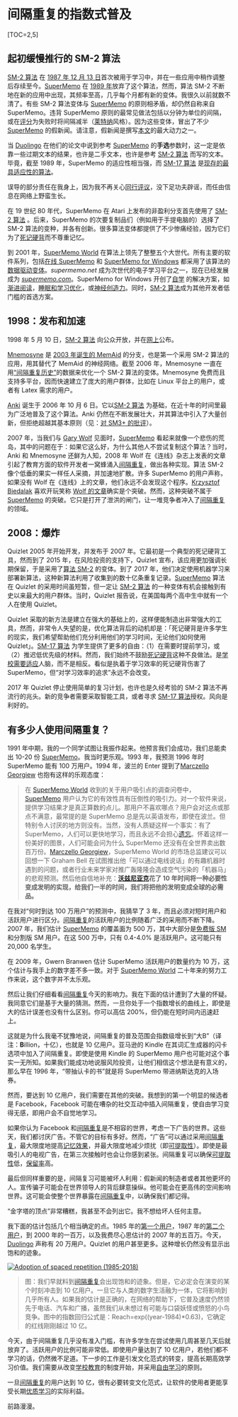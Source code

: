 # 间隔重复的指数式普及

[TOC=2,5]

## 起初缓慢推行的 SM-2 算法

[SM-2 算法](https://supermemo.guru/wiki/Algorithm_SM-2) 在 [1987 年 12 月 13 日](https://supermemo.guru/wiki/SuperMemo_1.0_for_DOS_(1987))首次被用于学习中，并在一些应用中稍作调整后存续至今。[SuperMemo](https://supermemo.guru/wiki/SuperMemo) 在 [1989 年](https://supermemo.guru/wiki/First_adaptable_spaced_repetition_algorithm:_Algorithm_SM-4)放弃了这个算法，然而，算法 SM-2 不断地在新的应用中出现，其频率至高，几乎每个月都有新的变体。我很久以前就数不清了。有些 SM-2 算法变体与 [SuperMemo](https://supermemo.guru/wiki/SuperMemo) 的原则相矛盾，却仍然自称来自 SuperMemo。违背 SuperMemo 原则的最常见做法包括以分钟为单位的间隔，或在[评分](https://supermemo.guru/wiki/Grade)为失败时将间隔减半（[莱特纳](https://supermemo.guru/wiki/Leitner_system)风格）。因为这些变体，冒出了不少 [SuperMemo](https://supermemo.guru/wiki/SuperMemo) 的假新闻。请注意，假新闻是撰写[本文](https://supermemo.guru/wiki/History_of_spaced_repetition)的最大动力之一。

当 [Duolingo](https://supermemo.guru/wiki/Duolingo) 在他们的论文中说到参考 [SuperMemo](https://supermemo.guru/wiki/SuperMemo) 的**手选**参数时，这一定是依靠一些过期文本的结果，也许是二手文本，也许是参考 [SM-2 算法](https://supermemo.guru/wiki/Algorithm_SM-2) 而写的文本。毕竟，截至 1989 年，SuperMemo 的适应性相当强，而 [SM-17 算法](https://supermemo.guru/wiki/Algorithm_SM-17) 是[现存的最具适应性的算法](https://supermemo.guru/wiki/Universal_metric_for_cross-comparison_of_spaced_repetition_algorithms)。

误导的部分责任在我身上，因为我不再关心[同行评议](https://supermemo.guru/wiki/Peer_review)，没下足功夫辟谣，而任由信息在网络上野蛮生长。

在 19 世纪 80 年代，SuperMemo 在 Atari 上发布的非盈利分支首先使用了 [SM-2 算法](https://supermemo.guru/wiki/Algorithm_SM-2) 。后来，SuperMemo 的次要复制品们（例如用于手提电脑的）选择了 SM-2 算法的变种，并各有创新。很多算法变体都提供了不少惨痛经验，因为它们为了[死记硬背](https://supermemo.guru/wiki/Cramming)而不尊重记忆。

到 2001 年，[SuperMemo World](https://supermemo.guru/wiki/SuperMemo_World) 在算法上领先了整整五个大世代。所有主要的软件系列，包括[在线 SuperMemo](https://supermemo.guru/wiki/SuperMemo.com) 和 [SuperMemo for Windows](https://supermemo.guru/wiki/SuperMemo_for_Windows) 都采用了该算法的[数据驱动变体](https://supermemo.guru/wiki/First_data-driven_spaced_repetition_algorithm:_Algorithm_SM-8)。*supermemo.net* 成为次世代的电子学习平台之一，现在已经发展成为 [*supermemo.com*](https://supermemo.com/)。SuperMemo for Windows 开创了[自学](https://supermemo.guru/wiki/Self-learning) 的解决方案，如[渐进阅读](https://supermemo.guru/wiki/Incremental_reading)，[睡眠和学习优化](https://supermemo.guru/wiki/SleepChart)，或[神经创造力](https://supermemo.guru/wiki/Neural_creativity)。同时，[SM-2 算法](https://supermemo.guru/wiki/Algorithm_SM-2)成为其他开发者低门槛的首选方案。

## 1998：发布和加速

1998 年 5 月 10 日，[SM-2 算法](https://supermemo.guru/wiki/Algorithm_SM-2) 向公众开放，并在[网上](https://www.supermemo.com/english/ol/sm2.htm)公布。

[Mnemosyne](https://supermemo.guru/wiki/Mnemosyne) 是 [2003 年诞生的 MemAid](https://supermemo.guru/wiki/Neural_networks_in_spaced_repetition#David_Calinski_and_FullRecall) 的分支，也是第一个采用 SM-2 算法的应用，用其替代了 MemAid 的神经网络。截至 2006 年，Mnemosyne 一直在用[“间隔重复历史”](https://supermemo.guru/wiki/Repetition_history)的数据来优化一个 SM-2 算法的变体。Mnemosyne 免费而且支持多平台，因而快速建立了庞大的用户群体，比如在 Linux 平台上的用户，或者有 Latex 需求的用户。

[Anki](https://supermemo.guru/wiki/Anki) 诞生于 2006 年 10 月 6 日。它以[SM-2 算法](https://supermemo.guru/wiki/Algorithm_SM-2) 为基础，在近十年的时间里最为广泛地普及了这个算法。Anki 仍然在不断发展壮大，并其算法中引入了大量创新，但拒绝超越其基本原则（见：[对 SM3+ 的批评](https://supermemo.guru/wiki/First_fast-converging_spaced_repetition_algorithm:_Algorithm_SM-5#Criticism_of_Algorithm_SM-5)）。

2007 年，当我们与 [Gary Wolf](https://supermemo.guru/wiki/Gary_Wolf) 见面时，[SuperMemo](https://supermemo.guru/wiki/SuperMemo) 看起来就像一个悲伤的荒岛，其中的问题在于：如果它这么好，为什么其他人不尝试复制这个算法？当时，Anki 和 Mnemosyne 还鲜为人知，2008 年 Wolf 在《连线》杂志上发表的文章引起了教育方面的软件开发者一窝蜂涌入[间隔重复](https://supermemo.guru/wiki/Spaced_repetition)，做出各种实现。算法 SM-2 像个低垂的果实一样任人采摘，并加速地扩散。许多 SuperMemo 的用户声称，如果没有 Wolf 在《连线》上的文章，他们永远不会发现这个程序。[Krzysztof Biedalak](https://supermemo.guru/wiki/Krzysztof_Biedalak) 喜欢开玩笑称 [Wolf 的文章](https://supermemo.guru/wiki/Gary_Wolf)确实是个突破。然而，这种突破不属于 [SuperMemo](https://supermemo.guru/wiki/SuperMemo) 的突破。它只是打开了泄洪的闸门，让一堆竞争者冲入了[间隔重复](https://supermemo.guru/wiki/Spaced_repetition)的领域。

## 2008：爆炸

Quizlet 2005 年开始开发，并发布于 2007 年。它最初是一个典型的死记硬背工具，然而到了 2015 年，在风险投资的支持下，Quizlet 宣布，该应用更加强调长期保留，于是采用了[算法 SM-2](https://supermemo.guru/wiki/Algorithm_SM-2) 的变体。到了 2017 年，他们决定使用机器学习来部署新算法，这种新算法利用了收集到的数十亿条重复记录。[SuperMemo](https://supermemo.guru/wiki/SuperMemo) 算法在 Quizlet 的采用时间虽短暂，但一定让 [SM-2 算法](https://supermemo.guru/wiki/Algorithm_SM-2) 的一种变体有机会接触到有史以来最大的用户群体。当时，Quizlet 报告说，在美国每两个高中生中就有一个人在使用 Quizlet。

Quizlet 采取的新方法是建立在强大的基础上的，这样便能制造出非常强大的工具，然而，非常令人失望的是，优化算法背后的动机却是：「死记硬背是许多学生的现实，我们希望帮助他们充分利用他们的学习时间，无论他们如何使用 Quizlet」。[SM-17 算法](https://supermemo.guru/wiki/Algorithm_SM-17) 为学生提供了更多的自由：（1）在需要时提前学习，或（2）推迟低优先级的材料。然而，我们始终不鼓励[死记硬背](https://supermemo.guru/wiki/Cramming)这种不良做法。是[学校需要适应](https://supermemo.guru/wiki/Reform)人脑，而不是相反。看似是执着于学习效率的死记硬背伤害了 SuperMemo，但“对学习效率的追求”永远不会改变。

2017 年 Quizlet 停止使用简单的复习计划，也许也是久经考验的 SM-2 算法不再流行的兆头。新的竞争者需要采取智能工具，或者寻求 [SM-17 算法](https://supermemo.guru/wiki/Algorithm_SM-17)授权。风向是利好的。

## 有多少人使用间隔重复？

1991 年中期，我的一个同学试图让我振作起来。他预言我们会成功，我们总能卖出 10-20 份 [SuperMemo](https://supermemo.guru/wiki/SuperMemo)。我当时更乐观。1993 年，我预测 1996 年时 SuperMemo 能有 100 万用户。1994 年，波兰的 Enter 提到了[Marczello Georgiew](https://supermemo.guru/wiki/Marczello_Georgiew) 也抱有这样的乐观态度：

> 在 [SuperMemo World](https://supermemo.guru/wiki/SuperMemo_World) 收到的关于用户吸引点的调查问卷中，[SuperMemo](https://supermemo.guru/wiki/SuperMemo) 用户认为它的有效性具有压倒性的吸引力。对一个软件来说，提供学习结果才是真正算数的点儿。那用户不喜欢哪点？用户会对这点或那点不满意，最常提的是 SuperMemo 总是先以英语发布，即使在波兰。但特别令人讨厌的地方则没有。当然，没有人质疑这样一个事实：有了 SuperMemo，人们可以更快地学习，而且永远不会担心[遗忘](https://supermemo.guru/wiki/Forgetting)。怀着这样一份美好的图景，人们可能会问为什么 SuperMemo 还没有在全世界卖出数百万份。[Marczello Georgiew](https://supermemo.guru/wiki/Marczello_Georgiew)，SuperMemo World 的市场总监建议可以回想一下 Graham Bell 在试图推出他「可以通过电线说话」的有趣机器时遇到的问题，或者行业未来学家对推广轰隆隆会造成空气污染的「机器马」的悲观预测。然后他自信地补充：**[沃兹尼亚克](https://supermemo.guru/wiki/Piotr_Wozniak)花了 10 年时间将一种必要性变成发明的实现，给我们一半的时间，我们将把他的发明变成全球的必需品。**

在我对“何时到达 100 万用户”的预测中，我猜早了 3 年，而且必须对短时用户和活跃用户进行区分。[间隔重复](https://supermemo.guru/wiki/Spaced_repetition)的活跃用户的比例随着广泛的采用而不断下降。2007 年，我们估计 [SuperMemo](https://supermemo.guru/wiki/SuperMemo) 的覆盖面为 500 万，其中大部分是[免费版 SM ](https://supermemo.guru/wiki/SuperMemo_freeware)和分割版 SM 用户。在这 500 万中，只有 0.4-4.0% 是活跃用户。这可能只有 20,000 名学生。

在 2009 年，Gwern Branwen 估计 SuperMemo 活跃用户的数量约为 10 万，这个估计与我手上的数字差不多一致。对于 [SuperMemo World](https://supermemo.guru/wiki/SuperMemo_World) 二十年来的努力工作来说，这个数字并不太乐观。

然后让我们仔细看看[间隔重复](https://supermemo.guru/wiki/Spaced_repetition)今天的影响力。我在下面的估计遭到了大量的怀疑。我同意它们是基于大量的猜测。然而，一旦你处于一个指数增长的曲线上，即使是大的估计误差也没有什么区别。你可以高估 200%，但仍能在短时间内迅速赶上。

这就是为什么我毫不犹豫地说，间隔重复的普及范围会指数级增长到“大B”（译注：**B**illion，十亿），也就是 10 亿用户。亚马逊的 Kindle 在其词汇生成器的闪卡选项中加入了间隔重复。即使是使用 Kindle 的 SuperMemo 用户也可能对这个事实一无所知。如果我们能成功地说服风险投资，让他们相信这个想法是有意义的，那么早在 1996 年，“带抽认卡的书”就是将 SuperMemo 带进纳斯达克的入场券。

然而，要达到 10 亿用户，我们需要在其他的突破。我想到的第一个明显的候选者是 Facebook，Facebook 可能在嘈杂的社交互动中插入间隔重复，使自由学习变得无感，即用户会不自觉地学习。

如果你认为 Facebook 和[间隔重复](https://supermemo.guru/wiki/Spaced_repetition)是不相容的世界，考虑一下广告的世界。这些天，我们都讨厌广告。不管它的目标有多好。然而，“广告”可以通过采用[间隔重复](https://supermemo.guru/wiki/Stability)，最大限度地提高[记忆效果](https://supermemo.guru/wiki/Stability)，并最大限度地减少烦扰（即[可提取性](https://supermemo.guru/wiki/Retrievability)）。即使是最吸引人的电视广告，在第三次接触时也会让你感到紧张。间隔重复可以确保[可提取性](https://supermemo.guru/wiki/Retrievability)低，[保留率](https://supermemo.guru/wiki/Retention)高。

最后但同样重要的是，间隔复习可能被坏人利用：假新闻的制造者或者其他更坏的人。宣传骗子可能会在世界领导人的背后肆意操纵。他可能会在更高伟的空间影响世界。这可能会使整个世界暴露在[间隔重复](https://supermemo.guru/wiki/Spaced_repetition)中，以确保我们都记得。

“金字塔的顶点”非常糟糕，我甚至不会列出它。我不想给坏人任何主意。

我下面的估计包括几个相当确定的点。1985 年的[第一个用户](https://supermemo.guru/wiki/Piotr_Wozniak)，1987 年的[第二个用户](https://supermemo.guru/wiki/Mike_Kubiak)，到 2000 年的一百万，以及我费尽心思估计的 2007 年的五百万。今天，[Duolingo](https://supermemo.guru/wiki/Duolingo) 声称有 20 万用户。Quizlet 的用户甚至更多。这种增长仍然没有显示出饱和的迹象。

[![Adoption of spaced repetition (1985-2018)](https://supermemo.guru/images/thumb/9/9a/Adoption_of_spaced_repetition_%281985-2018%29.png/800px-Adoption_of_spaced_repetition_%281985-2018%29.png)](https://supermemo.guru/wiki/File:Adoption_of_spaced_repetition_(1985-2018).png)

> 图：我们早就料到[间隔重复](https://supermemo.guru/wiki/Spaced_repetition)会出现饱和的迹象。但是，它必定会在演变的某个时刻冲击到 10 亿用户。一旦它与人类的数字生活融为一体，它将影响到几乎所有人。如果我的估计是正确的，在网络的帮助下，它普及速度仍然领先于电话、汽车和广播，虽然我们从未想过有可能与口袋妖怪或愤怒的小鸟竞争。图中的指数回归公式是：Reach=exp((year-1984)\*0.63)，它确定的红线刚刚越过 10 亿。

今天，由于间隔重复几乎没有准入门槛，有许多学生在尝试使用几周甚至几天后就放弃了。活跃用户的比例可能非常低。即使用户量达到了 10 亿用户，若他们都不学习的话，仍然微不足道。下一步的工作是引发文化范式的转变，提高长期高效学习价值。我们需要从改变[学校教育](https://supermemo.guru/wiki/Schooling)的制度开始，并采用[自由学习](https://supermemo.guru/wiki/Free_learning)的原则。

一旦[间隔重复](https://supermemo.guru/wiki/Spaced_repetition)的用户达到 10 亿，很有必要转变文化范式，让软件的使用者更能享受长期[优质学习](https://supermemo.guru/wiki/Pleasure_of_learning)的实际利益。

前路漫漫。